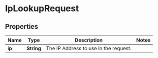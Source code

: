 

# IpLookupRequest


## Properties

Name | Type | Description | Notes
------------ | ------------- | ------------- | -------------
**ip** | **String** | The IP Address to use in the request. | 




